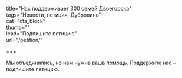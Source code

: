 title="Нас поддерживает 300 семей Двоегорска"  
tags="Новости, петиция, Дубровино"  
cat="cta_block"  
thumb=""  
lead="Подпишите петицию"  
url="/petition/"

+++  

Мы объединились, но нам нужна ваша помощь. Поддержите нас – подпишите петицию.
